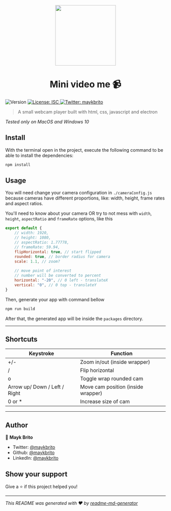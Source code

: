 <p align="center">
<img src="./assets/webcam.png" width="190px"/>
</p>

<h1 align="center">Mini video me 📹</h1>
<p>
  <img alt="Version" src="https://img.shields.io/badge/version-1.0.0-blue.svg?cacheSeconds=2592000" />
  <a href="#" target="_blank">
    <img alt="License: ISC" src="https://img.shields.io/badge/License-ISC-yellow.svg" />
  </a>
  <a href="https://twitter.com/maykbrito" target="_blank">
    <img alt="Twitter: maykbrito" src="https://img.shields.io/twitter/follow/maykbrito.svg?style=social" />
  </a>
</p>

> A small webcam player built with html, css, javascript and electron

*Tested only on MacOS and Windows 10*


## Install
With the terminal open in the project, execute the following command to be able to install the dependencies:
```sh
npm install
```

## Usage

You will need change your camera configuration in `./cameraConfig.js` because cameras have different proportions, like: width, height, frame rates and aspect ratios.

You'll need to know about your camera OR try to not mess with `width`, `height`, `aspectRatio` and `frameRate` options, like this

```js
export default {
    // width: 1920,
    // height: 1080,
    // aspectRatio: 1.77778,
    // frameRate: 59.94,
    flipHorizontal: true, // start flipped
    rounded: true, // border radius for camera
    scale: 1.1, // zoom?
    
    // move point of interest
    // number will be converted to percent
    horizontal: "-20", // 0 left - translateX
    vertical: "0", // 0 top - translateY
}
```

Then, generate your app with command bellow

```sh
npm run build
```

After that, the generated app will be inside the `packages` directory.

---
## Shortcuts

<table>
  <thead>
    <tr>
      <th>Keystroke</th>
      <th>Function</th>
    </tr>
  </thead>
  <tbody>
    <tr>
      <td>+/-</td>
      <td>Zoom in/out (inside wrapper)</td>
    </tr>
    <tr>
      <td>/</td>
      <td>Flip horizontal</td>
    </tr>
    <tr>
      <td>o</td>
      <td>Toggle wrap rounded cam</td>
    </tr>
    <tr>
      <td>Arrow up/ Down / Left / Right</td>
      <td>Move cam position (inside wrapper)</td>
    </tr>
    <tr>
      <td>0 or *</td>
      <td>Increase size of cam</td>
    </tr>
  </tbody>
</table>

---

## Author

👤 **Mayk Brito**

* Twitter: [@maykbrito](https://twitter.com/maykbrito)
* Github: [@maykbrito](https://github.com/maykbrito)
* LinkedIn: [@maykbrito](https://linkedin.com/in/maykbrito)

## Show your support

Give a ⭐️ if this project helped you!

***
_This README was generated with ❤️ by [readme-md-generator](https://github.com/kefranabg/readme-md-generator)_
